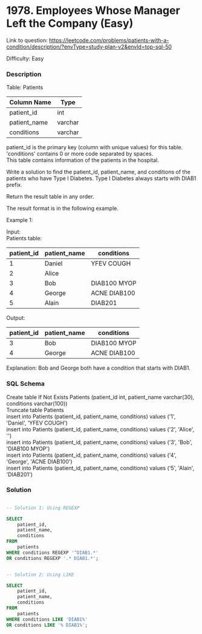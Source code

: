 # 1978. Employees Whose Manager Left the Company (Easy)

Link to question: https://leetcode.com/problems/patients-with-a-condition/description/?envType=study-plan-v2&envId=top-sql-50

Difficulty: Easy

### Description

Table: Patients


| Column Name  | Type    |
|--------------|---------|
| patient_id   | int     |
| patient_name | varchar |
| conditions   | varchar |

patient_id is the primary key (column with unique values) for this table.\
'conditions' contains 0 or more code separated by spaces. \
This table contains information of the patients in the hospital.
 

Write a solution to find the patient_id, patient_name, and conditions of the patients who have Type I Diabetes. Type I Diabetes always starts with DIAB1 prefix.

Return the result table in any order.

The result format is in the following example.

 

Example 1:

Input: \
Patients table:

| patient_id | patient_name | conditions   |
|------------|--------------|--------------|
| 1          | Daniel       | YFEV COUGH   |
| 2          | Alice        |              |
| 3          | Bob          | DIAB100 MYOP |
| 4          | George       | ACNE DIAB100 |
| 5          | Alain        | DIAB201      |

Output: 

| patient_id | patient_name | conditions   |
|------------|--------------|--------------|
| 3          | Bob          | DIAB100 MYOP |
| 4          | George       | ACNE DIAB100 | 

Explanation: Bob and George both have a condition that starts with DIAB1.

### SQL Schema
Create table If Not Exists Patients (patient_id int, patient_name varchar(30), conditions varchar(100))\
Truncate table Patients\
insert into Patients (patient_id, patient_name, conditions) values ('1', 'Daniel', 'YFEV COUGH')\
insert into Patients (patient_id, patient_name, conditions) values ('2', 'Alice', '')\
insert into Patients (patient_id, patient_name, conditions) values ('3', 'Bob', 'DIAB100 MYOP')\
insert into Patients (patient_id, patient_name, conditions) values ('4', 'George', 'ACNE DIAB100')\
insert into Patients (patient_id, patient_name, conditions) values ('5', 'Alain', 'DIAB201')

### Solution

```sql

-- Solution 1: Using REGEXP

SELECT
    patient_id,
    patient_name,
    conditions
FROM
    patients
WHERE conditions REGEXP '^DIAB1.*'
OR conditions REGEXP '.* DIAB1.*';


-- Solution 2: Using LIKE

SELECT
    patient_id,
    patient_name,
    conditions
FROM
    patients
WHERE conditions LIKE 'DIAB1%'
OR conditions LIKE '% DIAB1%';
